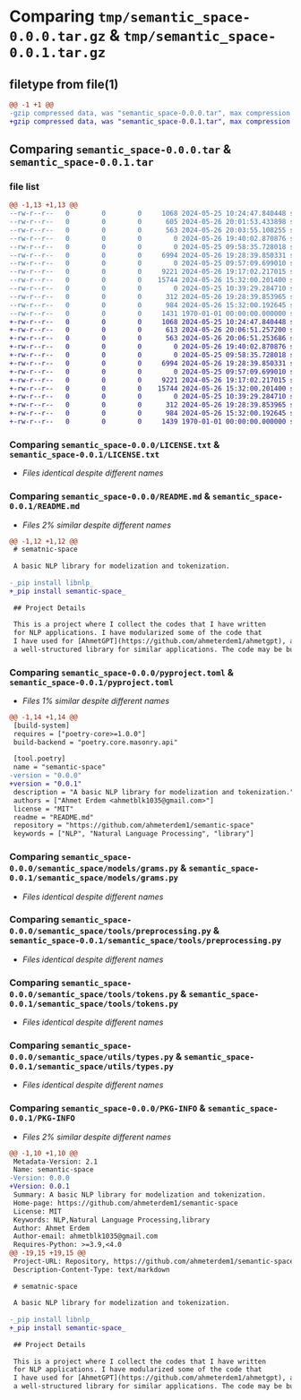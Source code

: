 # Comparing `tmp/semantic_space-0.0.0.tar.gz` & `tmp/semantic_space-0.0.1.tar.gz`

## filetype from file(1)

```diff
@@ -1 +1 @@
-gzip compressed data, was "semantic_space-0.0.0.tar", max compression
+gzip compressed data, was "semantic_space-0.0.1.tar", max compression
```

## Comparing `semantic_space-0.0.0.tar` & `semantic_space-0.0.1.tar`

### file list

```diff
@@ -1,13 +1,13 @@
--rw-r--r--   0        0        0     1068 2024-05-25 10:24:47.840448 semantic_space-0.0.0/LICENSE.txt
--rw-r--r--   0        0        0      605 2024-05-26 20:01:53.433898 semantic_space-0.0.0/README.md
--rw-r--r--   0        0        0      563 2024-05-26 20:03:55.108255 semantic_space-0.0.0/pyproject.toml
--rw-r--r--   0        0        0        0 2024-05-26 19:40:02.870876 semantic_space-0.0.0/semantic_space/__init__.py
--rw-r--r--   0        0        0        0 2024-05-25 09:58:35.728018 semantic_space-0.0.0/semantic_space/models/__init__.py
--rw-r--r--   0        0        0     6994 2024-05-26 19:28:39.850331 semantic_space-0.0.0/semantic_space/models/grams.py
--rw-r--r--   0        0        0        0 2024-05-25 09:57:09.699010 semantic_space-0.0.0/semantic_space/tools/__init__.py
--rw-r--r--   0        0        0     9221 2024-05-26 19:17:02.217015 semantic_space-0.0.0/semantic_space/tools/preprocessing.py
--rw-r--r--   0        0        0    15744 2024-05-26 15:32:00.201400 semantic_space-0.0.0/semantic_space/tools/tokens.py
--rw-r--r--   0        0        0        0 2024-05-25 10:39:29.284710 semantic_space-0.0.0/semantic_space/utils/__init__.py
--rw-r--r--   0        0        0      312 2024-05-26 19:28:39.853965 semantic_space-0.0.0/semantic_space/utils/exceptions.py
--rw-r--r--   0        0        0      984 2024-05-26 15:32:00.192645 semantic_space-0.0.0/semantic_space/utils/types.py
--rw-r--r--   0        0        0     1431 1970-01-01 00:00:00.000000 semantic_space-0.0.0/PKG-INFO
+-rw-r--r--   0        0        0     1068 2024-05-25 10:24:47.840448 semantic_space-0.0.1/LICENSE.txt
+-rw-r--r--   0        0        0      613 2024-05-26 20:06:51.257200 semantic_space-0.0.1/README.md
+-rw-r--r--   0        0        0      563 2024-05-26 20:06:51.253686 semantic_space-0.0.1/pyproject.toml
+-rw-r--r--   0        0        0        0 2024-05-26 19:40:02.870876 semantic_space-0.0.1/semantic_space/__init__.py
+-rw-r--r--   0        0        0        0 2024-05-25 09:58:35.728018 semantic_space-0.0.1/semantic_space/models/__init__.py
+-rw-r--r--   0        0        0     6994 2024-05-26 19:28:39.850331 semantic_space-0.0.1/semantic_space/models/grams.py
+-rw-r--r--   0        0        0        0 2024-05-25 09:57:09.699010 semantic_space-0.0.1/semantic_space/tools/__init__.py
+-rw-r--r--   0        0        0     9221 2024-05-26 19:17:02.217015 semantic_space-0.0.1/semantic_space/tools/preprocessing.py
+-rw-r--r--   0        0        0    15744 2024-05-26 15:32:00.201400 semantic_space-0.0.1/semantic_space/tools/tokens.py
+-rw-r--r--   0        0        0        0 2024-05-25 10:39:29.284710 semantic_space-0.0.1/semantic_space/utils/__init__.py
+-rw-r--r--   0        0        0      312 2024-05-26 19:28:39.853965 semantic_space-0.0.1/semantic_space/utils/exceptions.py
+-rw-r--r--   0        0        0      984 2024-05-26 15:32:00.192645 semantic_space-0.0.1/semantic_space/utils/types.py
+-rw-r--r--   0        0        0     1439 1970-01-01 00:00:00.000000 semantic_space-0.0.1/PKG-INFO
```

### Comparing `semantic_space-0.0.0/LICENSE.txt` & `semantic_space-0.0.1/LICENSE.txt`

 * *Files identical despite different names*

### Comparing `semantic_space-0.0.0/README.md` & `semantic_space-0.0.1/README.md`

 * *Files 2% similar despite different names*

```diff
@@ -1,12 +1,12 @@
 # sematnic-space
 
 A basic NLP library for modelization and tokenization.
 
-_pip install libnlp_
+_pip install semantic-space_
 
 ## Project Details
 
 This is a project where I collect the codes that I have written
 for NLP applications. I have modularized some of the code that
 I have used for [AhmetGPT](https://github.com/ahmeterdem1/ahmetgpt), and prepared
 a well-structured library for similar applications. The code may be buggy, haven't
```

### Comparing `semantic_space-0.0.0/pyproject.toml` & `semantic_space-0.0.1/pyproject.toml`

 * *Files 1% similar despite different names*

```diff
@@ -1,14 +1,14 @@
 [build-system]
 requires = ["poetry-core>=1.0.0"]
 build-backend = "poetry.core.masonry.api"
 
 [tool.poetry]
 name = "semantic-space"
-version = "0.0.0"
+version = "0.0.1"
 description = "A basic NLP library for modelization and tokenization."
 authors = ["Ahmet Erdem <ahmetblk1035@gmail.com>"]
 license = "MIT"
 readme = "README.md"
 repository = "https://github.com/ahmeterdem1/semantic-space"
 keywords = ["NLP", "Natural Language Processing", "library"]
```

### Comparing `semantic_space-0.0.0/semantic_space/models/grams.py` & `semantic_space-0.0.1/semantic_space/models/grams.py`

 * *Files identical despite different names*

### Comparing `semantic_space-0.0.0/semantic_space/tools/preprocessing.py` & `semantic_space-0.0.1/semantic_space/tools/preprocessing.py`

 * *Files identical despite different names*

### Comparing `semantic_space-0.0.0/semantic_space/tools/tokens.py` & `semantic_space-0.0.1/semantic_space/tools/tokens.py`

 * *Files identical despite different names*

### Comparing `semantic_space-0.0.0/semantic_space/utils/types.py` & `semantic_space-0.0.1/semantic_space/utils/types.py`

 * *Files identical despite different names*

### Comparing `semantic_space-0.0.0/PKG-INFO` & `semantic_space-0.0.1/PKG-INFO`

 * *Files 2% similar despite different names*

```diff
@@ -1,10 +1,10 @@
 Metadata-Version: 2.1
 Name: semantic-space
-Version: 0.0.0
+Version: 0.0.1
 Summary: A basic NLP library for modelization and tokenization.
 Home-page: https://github.com/ahmeterdem1/semantic-space
 License: MIT
 Keywords: NLP,Natural Language Processing,library
 Author: Ahmet Erdem
 Author-email: ahmetblk1035@gmail.com
 Requires-Python: >=3.9,<4.0
@@ -19,15 +19,15 @@
 Project-URL: Repository, https://github.com/ahmeterdem1/semantic-space
 Description-Content-Type: text/markdown
 
 # sematnic-space
 
 A basic NLP library for modelization and tokenization.
 
-_pip install libnlp_
+_pip install semantic-space_
 
 ## Project Details
 
 This is a project where I collect the codes that I have written
 for NLP applications. I have modularized some of the code that
 I have used for [AhmetGPT](https://github.com/ahmeterdem1/ahmetgpt), and prepared
 a well-structured library for similar applications. The code may be buggy, haven't
```

